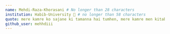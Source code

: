 ```yaml
---
name: Mehdi-Raza-Khorasani # No longer than 28 characters
institution: Habib-University 🚩 # no longer than 58 characters
quote: mere kamre ko sajane ki tamanna hai tumhen, mere kamre men kitabon ke siva kuchh bhi nahin  # no longer than 100 characters, avoid using quotes(") to guarantee the format remains the same.
github_user: mehhdiii
---
```

